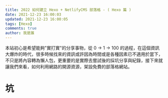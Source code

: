```yaml
---
title: 2022 如何建立 Hexo + NetlifyCMS 部落格 - ( Hexo 篇 )
date: 2021-12-23 16:00:03
updated: 2021-12-23 16:00:05
tags: [Hexo]
comments: true
author: 我是誰
---
```


<span class="label label-primary">本站初心是希望能夠"實打實"的分享事物，從 0 -> 1 -> 100 的過程，在這個資訊大爆炸的時代，很多時候找來的資訊或許因為時間或是各種因素已不適用於當下，不只是將內容轉為懶人包，更重要的是實際去嘗試後的採坑分享與紀錄，接下來就讓我們來看，如何利用網路的開源資源，架設免費的部落格網站。</span>

# 坑


